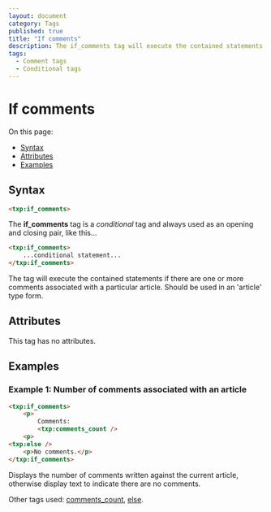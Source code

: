 ```yaml
---
layout: document
category: Tags
published: true
title: "If comments"
description: The if_comments tag will execute the contained statements if there are comments associated with a particular article.
tags:
  - Comment tags
  - Conditional tags
---
```


# If comments

On this page:

* [Syntax](#syntax)
* [Attributes](#attributes)
* [Examples](#examples)

## Syntax

~~~ html
<txp:if_comments>
~~~

The **if_comments** tag is a *conditional* tag and always used as an opening and closing pair, like this...

~~~ html
<txp:if_comments>
    ...conditional statement...
</txp:if_comments>
~~~

The tag will execute the contained statements if there are one or more comments associated with a particular article. Should be used in an 'article' type form.

## Attributes

This tag has no attributes.

## Examples

### Example 1: Number of comments associated with an article

~~~ html
<txp:if_comments>
    <p>
        Comments:
        <txp:comments_count />
    <p>
<txp:else />
    <p>No comments.</p>
</txp:if_comments>
~~~

Displays the number of comments written against the current article, otherwise display text to indicate there are no comments.

Other tags used: [comments_count](comments_count), [else](else).
